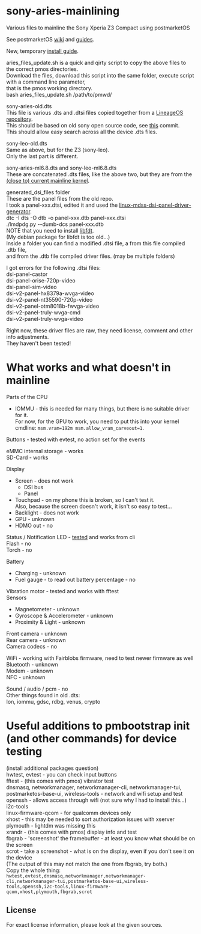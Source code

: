 # sony-aries-mainlining
Various files to mainline the Sony Xperia Z3 Compact using postmarketOS

See postmarketOS [wiki](https://wiki.postmarketos.org/wiki/Main_Page) and [guides](https://wiki.postmarketos.org/wiki/Category:Guide).  
  
New, temporary [install guide](https://github.com/msm8974-mainline/linux/pull/14#issuecomment-1994750346).

aries_files_update.sh is a quick and qirty script to copy the above files to the correct pmos directories.  
Download the files, download this script into the same folder, execute script with a command line parameter,  
that is the pmos working directory.  
bash aries_files_update.sh /path/to/pmwd/  
  
sony-aries-old.dts  
This file is various .dts and .dtsi files copied together from a [LineageOS repository](https://github.com/LineageOS/android_kernel_sony_msm8974/tree/lineage-18.1/arch/arm/boot/dts).  
This should be based on old sony open source code, see [this](https://github.com/LineageOS/android_kernel_sony_msm8974/commit/dc5d11999f32b9900379f408b54cb698a963802f#diff-8d556f3ca8e724f52f6fc9cb683062145fe40d86c2a9e121abf3d4c0d9da8d76) commit.  
This should allow easy search across all the device .dts files.
  
sony-leo-old.dts  
Same as above, but for the Z3 (sony-leo).  
Only the last part is different.  
  
sony-aries-ml6.8.dts and sony-leo-ml6.8.dts  
These are concatenated .dts files, like the above two, but they are from the [(close to) current mainline kernel](https://github.com/TheOrangeCat/linux/tree/qcom-msm8974-6.8-wip-aries).

generated_dsi_files folder  
These are the panel files from the old repo.  
I took a panel-xxx.dtsi, edited it and used the [linux-mdss-dsi-panel-driver-generator](https://github.com/msm8916-mainline/linux-mdss-dsi-panel-driver-generator).  
dtc -I dts -O dtb -o panel-xxx.dtb panel-xxx.dtsi  
./lmdpdg.py --dumb-dcs panel-xxx.dtb  
NOTE that you need to install [libfdt](https://pypi.org/project/pylibfdt/).  
(My debian package for libfdt is too old...)  
Inside a folder you can find a modified .dtsi file, a from this file compiled .dtb file,  
and from the .dtb file compiled driver files. (may be multiple folders)  
  
I got errors for the following .dtsi files:  
dsi-panel-castor  
dsi-panel-orise-720p-video  
dsi-panel-sim-video  
dsi-v2-panel-hx8379a-wvga-video  
dsi-v2-panel-nt35590-720p-video  
dsi-v2-panel-otm8018b-fwvga-video  
dsi-v2-panel-truly-wvga-cmd  
dsi-v2-panel-truly-wvga-video  
  
Right now, these driver files are raw, they need license, comment and other info adjustments.  
They haven't been tested!  
  
# What works and what doesn't in mainline  
Parts of the CPU  
  * IOMMU - this is needed for many things, but there is no suitable driver for it.  
    For now, for the GPU to work, you need to put this into your kernel cmdline: `msm.vram=192m msm.allow_vram_carveout=1`.  
  
Buttons - tested with evtest, no action set for the events  
  
eMMC internal storage - works  
SD-Card - works  
  
Display  
  * Screen - does not work  
    * DSI bus  
    * Panel  
  * Touchpad - on my phone this is broken, so I can't test it.  
    Also, because the screen doesn't work, it isn't so easy to test...  
  * Backlight - does not work  
  * GPU - unknown  
  * HDMO out - no
  
Status / Notification LED - [tested](https://docs.kernel.org/leds/leds-class-multicolor.html) and works from cli  
Flash - no  
Torch - no  
  
Battery  
  * Charging - unknown  
  * Fuel gauge - to read out battery percentage - no  
  
Vibration motor - tested and works with fftest  
Sensors  
  * Magnetometer - unknown  
  * Gyroscope & Accelerometer - unknown  
  * Proximity & Light - unknown  
  
Front camera - unknown  
Rear camera - unknown  
Camera codecs - no  
  
WiFi - working with Fairblobs firmware, need to test newer firmware as well  
Bluetooth - unknown  
Modem - unknown  
NFC - unknown  
  
Sound / audio / pcm - no  
Other things found in old .dts:  
Ion, iommu, gdsc, rdbg, venus, crypto  

# Useful additions to pmbootstrap init (and other commands) for device testing  
(install additional packages question)  
hwtest, evtest - you can check input buttons  
fftest - (this comes with pmos) vibrator test  
dnsmasq, networkmanager, networkmanager-cli, networkmanager-tui, postmarketos-base-ui, wireless-tools - network and wifi setup and test  
openssh - allows access through wifi (not sure why I had to install this...)  
i2c-tools  
linux-firmware-qcom - for qualcomm devices only  
xhost - this may be needed to sort authorization issues with xserver  
plymouth - lightdm was missing this  
xrandr - (this comes with pmos) display info and test  
fbgrab - 'screenshot' the framebuffer - at least you know what should be on the screen  
scrot - take a screenshot - what is on the display, even if you don't see it on the device  
(The output of this may not match the one from fbgrab, try both.)  
Copy the whole thing:  
`hwtest,evtest,dnsmasq,networkmanager,networkmanager-cli,networkmanager-tui,postmarketos-base-ui,wireless-tools,openssh,i2c-tools,linux-firmware-qcom,xhost,plymouth,fbgrab,scrot`  
  
## License
For exact license information, please look at the given sources.

